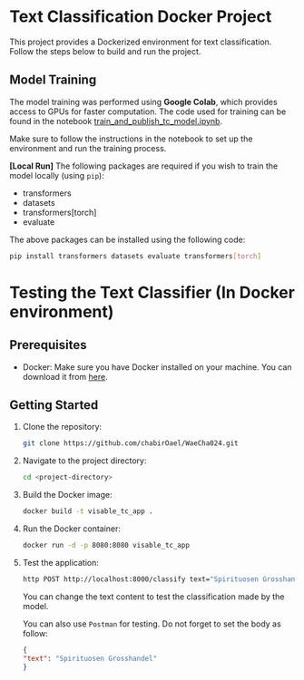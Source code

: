 # Text Classification Docker Project

This project provides a Dockerized environment for text classification. Follow the steps below to build and run the project.

## Model Training

The model training was performed using <b>Google Colab</b>, which provides access to GPUs for faster computation. The code used for training can be found in the notebook [train_and_publish_tc_model.ipynb](https://github.com/chabirOael/WaeCha024/blob/master/Task1/train_and_publish_tc_model.ipynb).

Make sure to follow the instructions in the notebook to set up the environment and run the training process.

<b>[Local Run]</b> The following packages are required if you wish to train the model locally (using `pip`):
- transformers
- datasets
- transformers[torch]
- evaluate
    
The above packages can be installed using the following code:

```bash
pip install transformers datasets evaluate transformers[torch]
```

# Testing the Text Classifier (In Docker environment)


## Prerequisites

- Docker: Make sure you have Docker installed on your machine. You can download it from [here](https://www.docker.com/get-started).


## Getting Started

1. Clone the repository:

    ```bash
    git clone https://github.com/chabirOael/WaeCha024.git
    ```

2. Navigate to the project directory:

    ```bash
    cd <project-directory>
    ```

3. Build the Docker image:

    ```bash
    docker build -t visable_tc_app .
    ```

4. Run the Docker container:

    ```bash
    docker run -d -p 8080:8080 visable_tc_app
    ```

5. Test the application:

    ```bash
    http POST http://localhost:8000/classify text="Spirituosen Grosshandel"  
    ```
    You can change the text content to test the classification made by the model.

    You can also use `Postman` for testing. Do not forget to set the body as follow:
    ```json
    {
    "text": "Spirituosen Grosshandel"
    }
    ```

